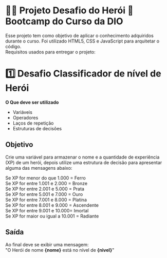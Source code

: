 # 🦸‍♀️ Projeto Desafio do Herói 🦸 Bootcamp do Curso da DIO 
Esse projeto tem como objetivo de aplicar o conhecimento adquiridos durante o curso. Foi utilizado HTML5, CSS e JavaScript para arquitetar o código.<br/> 
Requisitos usados para entregar o projeto:
# 1️⃣ Desafio Classificador de nível de Herói

**O Que deve ser utilizado**

- Variáveis
- Operadores
- Laços de repetição
- Estruturas de decisões

## Objetivo

Crie uma variável para armazenar o nome e a quantidade de experiência (XP) de um herói, depois utilize uma estrutura de decisão para apresentar alguma das mensagens abaixo:

Se XP for menor do que 1.000 = Ferro <br/> 
Se XP for entre 1.001 e 2.000 = Bronze <br/> 
Se XP for entre 2.001 e 5.000 = Prata <br/> 
Se XP for entre 5.001 e 7.000 = Ouro <br/> 
Se XP for entre 7.001 e 8.000 = Platina <br/> 
Se XP for entre 8.001 e 9.000 = Ascendente <br/> 
Se XP for entre 9.001 e 10.000= Imortal <br/> 
Se XP for maior ou igual a 10.001 = Radiante <br/> 

## Saída

Ao final deve se exibir uma mensagem: <br/> 
"O Herói de nome **{nome}** está no nível de **{nivel}**"
